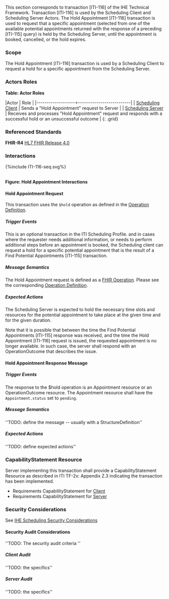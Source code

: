 This section corresponds to transaction \[ITI-116\] of the IHE Technical Framework. Transaction \[ITI-116\] is used by the Scheduling Client and Scheduling Server Actors. The Hold Appointment \[ITI-116\] transaction is used to request that a specific appointment (selected from one of the available potential appointments returned with the response of a preceding \[ITI-115\] query) is held by the Scheduling Server, until the appointment is booked, cancelled, or the hold expires.

### Scope

The Hold Appointment \[ITI-116\] transaction is used by a Scheduling Client to request a hold for a specific appointment from the Scheduling Server.

### Actors Roles

**Table: Actor Roles**

|Actor | Role |
|-------------------+--------------------------|
| [Scheduling Client](volume-1.html#client)    | Sends a "Hold Appointment" request to Server |
| [Scheduling Server](volume-1.html#server) | Receives and processes "Hold Appointment" request and responds with a successful hold or an unsuccessful outcome |
{: .grid}

### Referenced Standards

**FHIR-R4** [HL7 FHIR Release 4.0](http://www.hl7.org/FHIR/R4)

### Interactions

<div>
{%include ITI-116-seq.svg%}
</div>
<br clear="all">

**Figure: Hold Appointment Interactions**


#### Hold Appointment Request
This transaction uses the `$hold` operation as defined in the [Operation Definition](./OperationDefinition-appointment-hold.html).

##### Trigger Events

This is an optional transaction in the ITI Scheduling Profile.  and in cases where the requester needs additional information, or needs to perform additional steps before an appointment is booked, the Scheduling client can request a hold for a specific potential appointment that is the result of a Find Potential Appointments \[ITI-115\] transaction.

##### Message Semantics

The Hold Appointment request is defined as a [FHIR Operation](https://hl7.org/fhir/R4/operations.html). Please see the corresponding [Operation Definition](./OperationDefinition-appointment-hold.html).

##### Expected Actions

The Scheduling Server is expected to hold the necessary time slots and resources for the potential appointment to take place at the given time and for the given duration. 

Note that it is possible that between the time the Find Potential Appointments \[ITI-115\] response was received, and the time the Hold Appointment \[ITI-116\] request is issued, the requested appointment is no longer available. In such case, the server shall respond with an OperationOutcome that describes the issue.

#### Hold Appointment Response Message

##### Trigger Events

The response to the $hold operation is an Appointment resource or an OperationOutcome resource. The Appointment resource shall have the `Appointment.status` set to `pending`.

##### Message Semantics

''TODO: define the message -- usually with a StructureDefinition''

##### Expected Actions

''TODO: define expected actions''


### CapabilityStatement Resource

Server implementing this transaction shall provide a CapabilityStatement Resource as described in ITI TF-2x: Appendix Z.3 indicating the transaction has been implemented. 
* Requirements CapabilityStatement for [Client](CapabilityStatement-IHE.Scheduling.client.html)
* Requirements CapabilityStatement for [Server](CapabilityStatement-IHE.Scheduling.server.html)

### Security Considerations

See [IHE Scheduling Security Considerations](volume-1.html#security-considerations)

#### Security Audit Considerations

''TODO: The security audit criteria ''

##### Client Audit 

''TODO: the specifics''

##### Server Audit 

''TODO: the specifics''
